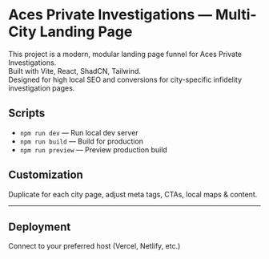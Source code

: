 # Aces Private Investigations — Multi-City Landing Page

This project is a modern, modular landing page funnel for Aces Private Investigations.  
Built with Vite, React, ShadCN, Tailwind.  
Designed for high local SEO and conversions for city-specific infidelity investigation pages.

## Scripts

- `npm run dev` — Run local dev server
- `npm run build` — Build for production
- `npm run preview` — Preview production build

## Customization

Duplicate for each city page, adjust meta tags, CTAs, local maps & content.

---

## Deployment

Connect to your preferred host (Vercel, Netlify, etc.)
